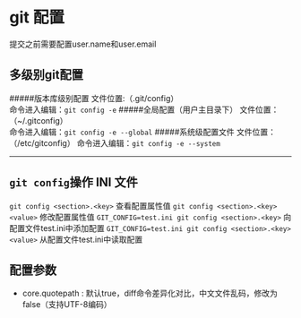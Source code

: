 # git 配置

提交之前需要配置user.name和user.email

多级别git配置
-----------
#####版本库级别配置
文件位置:（.git/config）<br>
命令进入编辑：`git config -e`
#####全局配置（用户主目录下）
文件位置：（~/.gitconfig）<br>
命令进入编辑：`git config -e --global`
#####系统级配置文件
文件位置：（/etc/gitconfig）
命令进入编辑：`git config -e --system`

----------------------------------------

`git config`操作 INI 文件
--------------------
`git config <section>.<key>` 查看配置属性值
`git config <section>.<key> <value>` 修改配置属性值
`GIT_CONFIG=test.ini git config <section>.<key>` 向配置文件test.ini中添加配置
`GIT_CONFIG=test.ini git config <section>.<key> <value>` 从配置文件test.ini中读取配置

配置参数
-----------
* core.quotepath : 默认true，diff命令差异化对比，中文文件乱码，修改为false（支持UTF-8编码）
